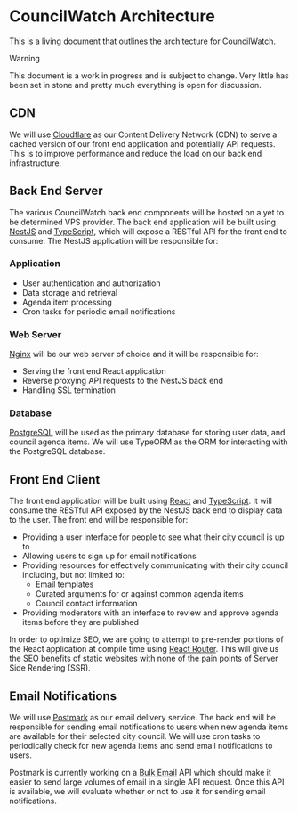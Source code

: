 # CouncilWatch Architecture

This is a living document that outlines the architecture for CouncilWatch.

> [!WARNING]
> This document is a work in progress and is subject to change. Very little has been set in stone and pretty much everything is open for discussion.

## CDN

We will use [Cloudflare](https://www.cloudflare.com/) as our Content Delivery Network (CDN) to serve a cached version of our front end application and potentially API requests. This is to improve performance and reduce the load on our back end infrastructure.

## Back End Server

The various CouncilWatch back end components will be hosted on a yet to be determined VPS provider. The back end application will be built using [NestJS](https://nestjs.com/) and [TypeScript](https://www.typescriptlang.org/), which will expose a RESTful API for the front end to consume. The NestJS application will be responsible for:

### Application

- User authentication and authorization
- Data storage and retrieval
- Agenda item processing
- Cron tasks for periodic email notifications

### Web Server

[Nginx](https://nginx.org/) will be our web server of choice and it will be responsible for:

- Serving the front end React application
- Reverse proxying API requests to the NestJS back end
- Handling SSL termination

### Database

[PostgreSQL](https://www.postgresql.org/) will be used as the primary database for storing user data, and council agenda items. We will use TypeORM as the ORM for interacting with the PostgreSQL database.

## Front End Client

The front end application will be built using [React](https://react.dev/) and [TypeScript](https://www.typescriptlang.org/). It will consume the RESTful API exposed by the NestJS back end to display data to the user. The front end will be responsible for:

- Providing a user interface for people to see what their city council is up to
- Allowing users to sign up for email notifications
- Providing resources for effectively communicating with their city council including, but not limited to:
  - Email templates
  - Curated arguments for or against common agenda items
  - Council contact information
- Providing moderators with an interface to review and approve agenda items before they are published

In order to optimize SEO, we are going to attempt to pre-render portions of the React application at compile time using [React Router](https://reactrouter.com/). This will give us the SEO benefits of static websites with none of the pain points of Server Side Rendering (SSR).

## Email Notifications

We will use [Postmark](https://postmarkapp.com/) as our email delivery service. The back end will be responsible for sending email notifications to users when new agenda items are available for their selected city council. We will use cron tasks to periodically check for new agenda items and send email notifications to users.

Postmark is currently working on a [Bulk Email](https://postmarkapp.com/developer/api/bulk-email) API which should make it easier to send large volumes of email in a single API request. Once this API is available, we will evaluate whether or not to use it for sending email notifications.
